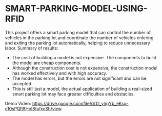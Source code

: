 # SMART-PARKING-MODEL-USING-RFID
This project offers a smart parking model that can control the number of vehicles in the parking lot and coordinate the number of vehicles entering and exiting the parking lot automatically, helping to reduce unnecessary labor.
Summary of results:
- The cost of building a model is not expensive. The components to build the model are cheap components.
- Although the construction cost is not expensive, the construction model has worked effectively and with high accuracy.
- The model has errors, but the errors are not significant and can be accepted.
- This is still just a model, the actual application of building a real-sized smart parking lot may face greater difficulties and obstacles.

Demo Video: https://drive.google.com/file/d/12_yhgYb_eKsg-c10sPQR8HoI8fufxcSh/view
